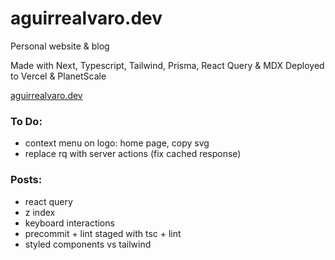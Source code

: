 # aguirrealvaro.dev

Personal website & blog

Made with Next, Typescript, Tailwind, Prisma, React Query & MDX
Deployed to Vercel & PlanetScale

[aguirrealvaro.dev](https://aguirrealvaro.dev)

### To Do:

- context menu on logo: home page, copy svg
- replace rq with server actions (fix cached response)

### Posts:

- react query
- z index
- keyboard interactions
- precommit + lint staged with tsc + lint
- styled components vs tailwind
